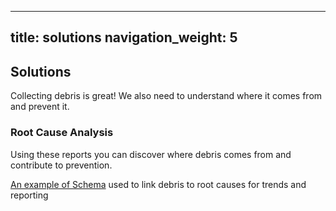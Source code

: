 
---
title: solutions
navigation_weight: 5
---

## Solutions
Collecting debris is great!  We also need to understand where it comes from and prevent it.

### Root Cause Analysis
Using these reports you can discover where debris comes from and contribute to prevention.

[An example of Schema](https://docs.google.com/spreadsheets/d/18MIBhkiBbf9EOcREIDX0Ler0YxtlkBAwlPsnmqcGKLg/edit?usp=sharing) used to link debris to root causes for trends and reporting




